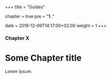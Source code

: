 +++
title = "Guides"

chapter = true
pre = "<b>1. </b>"

date = 2019-12-09T14:17:00+02:00
weight = 1
+++

### Chapter X

# Some Chapter title

Lorem Ipsum.
